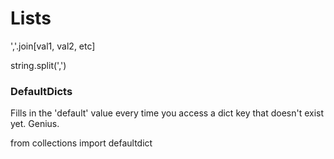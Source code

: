 # Lists

','.join\[val1, val2, etc\]

string.split\(','\)



### DefaultDicts

Fills in the 'default' value every time you access a dict key that doesn't exist yet. Genius. 

from collections import defaultdict





